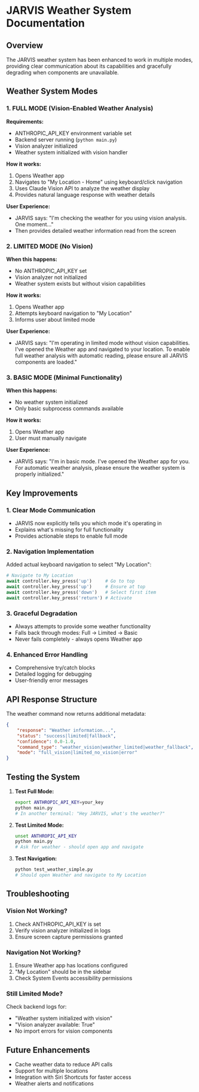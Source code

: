 # JARVIS Weather System Documentation

## Overview
The JARVIS weather system has been enhanced to work in multiple modes, providing clear communication about its capabilities and gracefully degrading when components are unavailable.

## Weather System Modes

### 1. **FULL MODE** (Vision-Enabled Weather Analysis)
**Requirements:**
- ANTHROPIC_API_KEY environment variable set
- Backend server running (`python main.py`)
- Vision analyzer initialized
- Weather system initialized with vision handler

**How it works:**
1. Opens Weather app
2. Navigates to "My Location - Home" using keyboard/click navigation
3. Uses Claude Vision API to analyze the weather display
4. Provides natural language response with weather details

**User Experience:**
- JARVIS says: "I'm checking the weather for you using vision analysis. One moment..."
- Then provides detailed weather information read from the screen

### 2. **LIMITED MODE** (No Vision)
**When this happens:**
- No ANTHROPIC_API_KEY set
- Vision analyzer not initialized
- Weather system exists but without vision capabilities

**How it works:**
1. Opens Weather app
2. Attempts keyboard navigation to "My Location"
3. Informs user about limited mode

**User Experience:**
- JARVIS says: "I'm operating in limited mode without vision capabilities. I've opened the Weather app and navigated to your location. To enable full weather analysis with automatic reading, please ensure all JARVIS components are loaded."

### 3. **BASIC MODE** (Minimal Functionality)
**When this happens:**
- No weather system initialized
- Only basic subprocess commands available

**How it works:**
1. Opens Weather app
2. User must manually navigate

**User Experience:**
- JARVIS says: "I'm in basic mode. I've opened the Weather app for you. For automatic weather analysis, please ensure the weather system is properly initialized."

## Key Improvements

### 1. **Clear Mode Communication**
- JARVIS now explicitly tells you which mode it's operating in
- Explains what's missing for full functionality
- Provides actionable steps to enable full mode

### 2. **Navigation Implementation**
Added actual keyboard navigation to select "My Location":
```python
# Navigate to My Location
await controller.key_press('up')     # Go to top
await controller.key_press('up')     # Ensure at top
await controller.key_press('down')   # Select first item
await controller.key_press('return') # Activate
```

### 3. **Graceful Degradation**
- Always attempts to provide some weather functionality
- Falls back through modes: Full → Limited → Basic
- Never fails completely - always opens Weather app

### 4. **Enhanced Error Handling**
- Comprehensive try/catch blocks
- Detailed logging for debugging
- User-friendly error messages

## API Response Structure

The weather command now returns additional metadata:

```json
{
    "response": "Weather information...",
    "status": "success|limited|fallback",
    "confidence": 0.0-1.0,
    "command_type": "weather_vision|weather_limited|weather_fallback",
    "mode": "full_vision|limited_no_vision|error"
}
```

## Testing the System

1. **Test Full Mode:**
   ```bash
   export ANTHROPIC_API_KEY=your_key
   python main.py
   # In another terminal: "Hey JARVIS, what's the weather?"
   ```

2. **Test Limited Mode:**
   ```bash
   unset ANTHROPIC_API_KEY
   python main.py
   # Ask for weather - should open app and navigate
   ```

3. **Test Navigation:**
   ```bash
   python test_weather_simple.py
   # Should open Weather and navigate to My Location
   ```

## Troubleshooting

### Vision Not Working?
1. Check ANTHROPIC_API_KEY is set
2. Verify vision analyzer initialized in logs
3. Ensure screen capture permissions granted

### Navigation Not Working?
1. Ensure Weather app has locations configured
2. "My Location" should be in the sidebar
3. Check System Events accessibility permissions

### Still Limited Mode?
Check backend logs for:
- "Weather system initialized with vision"
- "Vision analyzer available: True"
- No import errors for vision components

## Future Enhancements
- Cache weather data to reduce API calls
- Support for multiple locations
- Integration with Siri Shortcuts for faster access
- Weather alerts and notifications